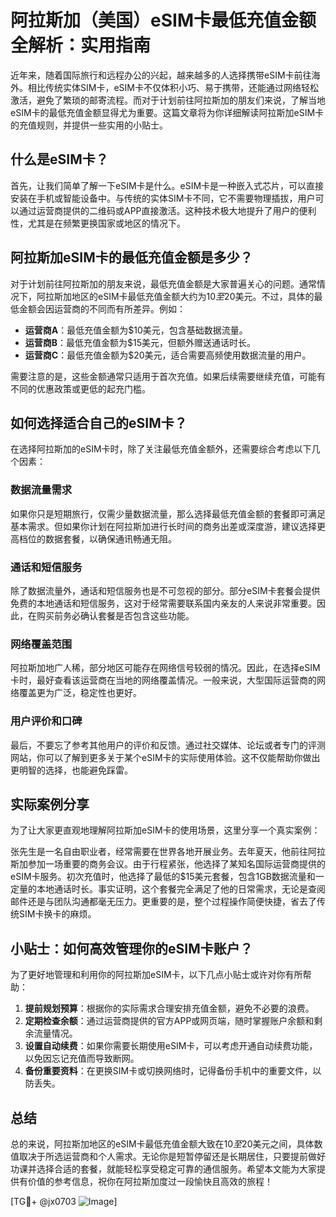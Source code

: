 # 阿拉斯加（美国）eSIM卡最低充值金额全解析：实用指南

近年来，随着国际旅行和远程办公的兴起，越来越多的人选择携带eSIM卡前往海外。相比传统实体SIM卡，eSIM卡不仅体积小巧、易于携带，还能通过网络轻松激活，避免了繁琐的邮寄流程。而对于计划前往阿拉斯加的朋友们来说，了解当地eSIM卡的最低充值金额显得尤为重要。这篇文章将为你详细解读阿拉斯加eSIM卡的充值规则，并提供一些实用的小贴士。

## 什么是eSIM卡？

首先，让我们简单了解一下eSIM卡是什么。eSIM卡是一种嵌入式芯片，可以直接安装在手机或智能设备中。与传统的实体SIM卡不同，它不需要物理插拔，用户可以通过运营商提供的二维码或APP直接激活。这种技术极大地提升了用户的便利性，尤其是在频繁更换国家或地区的情况下。

## 阿拉斯加eSIM卡的最低充值金额是多少？

对于计划前往阿拉斯加的朋友来说，最低充值金额是大家普遍关心的问题。通常情况下，阿拉斯加地区的eSIM卡最低充值金额大约为$10至$20美元。不过，具体的最低金额会因运营商的不同而有所差异。例如：

- **运营商A**：最低充值金额为$10美元，包含基础数据流量。
- **运营商B**：最低充值金额为$15美元，但额外赠送通话时长。
- **运营商C**：最低充值金额为$20美元，适合需要高频使用数据流量的用户。

需要注意的是，这些金额通常只适用于首次充值。如果后续需要继续充值，可能有不同的优惠政策或更低的起充门槛。

## 如何选择适合自己的eSIM卡？

在选择阿拉斯加的eSIM卡时，除了关注最低充值金额外，还需要综合考虑以下几个因素：

### 数据流量需求

如果你只是短期旅行，仅需少量数据流量，那么选择最低充值金额的套餐即可满足基本需求。但如果你计划在阿拉斯加进行长时间的商务出差或深度游，建议选择更高档位的数据套餐，以确保通讯畅通无阻。

### 通话和短信服务

除了数据流量外，通话和短信服务也是不可忽视的部分。部分eSIM卡套餐会提供免费的本地通话和短信服务，这对于经常需要联系国内亲友的人来说非常重要。因此，在购买前务必确认套餐是否包含这些功能。

### 网络覆盖范围

阿拉斯加地广人稀，部分地区可能存在网络信号较弱的情况。因此，在选择eSIM卡时，最好查看该运营商在当地的网络覆盖情况。一般来说，大型国际运营商的网络覆盖更为广泛，稳定性也更好。

### 用户评价和口碑

最后，不要忘了参考其他用户的评价和反馈。通过社交媒体、论坛或者专门的评测网站，你可以了解到更多关于某个eSIM卡的实际使用体验。这不仅能帮助你做出更明智的选择，也能避免踩雷。

## 实际案例分享

为了让大家更直观地理解阿拉斯加eSIM卡的使用场景，这里分享一个真实案例：

张先生是一名自由职业者，经常需要在世界各地开展业务。去年夏天，他前往阿拉斯加参加一场重要的商务会议。由于行程紧张，他选择了某知名国际运营商提供的eSIM卡服务。初次充值时，他选择了最低的$15美元套餐，包含1GB数据流量和一定量的本地通话时长。事实证明，这个套餐完全满足了他的日常需求，无论是查阅邮件还是与团队沟通都毫无压力。更重要的是，整个过程操作简便快捷，省去了传统SIM卡换卡的麻烦。

## 小贴士：如何高效管理你的eSIM卡账户？

为了更好地管理和利用你的阿拉斯加eSIM卡，以下几点小贴士或许对你有所帮助：

1. **提前规划预算**：根据你的实际需求合理安排充值金额，避免不必要的浪费。
2. **定期检查余额**：通过运营商提供的官方APP或网页端，随时掌握账户余额和剩余流量情况。
3. **设置自动续费**：如果你需要长期使用eSIM卡，可以考虑开通自动续费功能，以免因忘记充值而导致断网。
4. **备份重要资料**：在更换SIM卡或切换网络时，记得备份手机中的重要文件，以防丢失。

## 总结

总的来说，阿拉斯加地区的eSIM卡最低充值金额大致在$10至$20美元之间，具体数值取决于所选运营商和个人需求。无论你是短暂停留还是长期居住，只要提前做好功课并选择合适的套餐，就能轻松享受稳定可靠的通信服务。希望本文能为大家提供有价值的参考信息，祝你在阿拉斯加度过一段愉快且高效的旅程！

[TG💪+ @jx0703 ![Image](https://github.com/user-attachments/assets/dbca1d08-cadb-493c-b0ec-ad6f7a83f270)]
